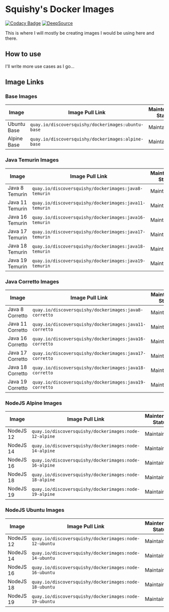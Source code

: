 
# Squishy's Docker Images

[![Codacy Badge](https://app.codacy.com/project/badge/Grade/3b59e46db23742c4b69c35b8367cbcc5)](https://www.codacy.com/gh/DiscoverSquishy/DockerImages/dashboard?utm_source=github.com&amp;utm_medium=referral&amp;utm_content=DiscoverSquishy/DockerImages&amp;utm_campaign=Badge_Grade)  [![DeepSource](https://deepsource.io/gh/DiscoverSquishy/DockerImages.svg/?label=active+issues&show_trend=true&token=YJGmAatvGQXpvgyjoo3jYX_7)](https://deepsource.io/gh/DiscoverSquishy/DockerImages/?ref=repository-badge)

This is where I will mostly be creating images I would be using here and there.

## How to use

I'll write more use cases as I go...

## Image Links
### Base Images

|Image|Image Pull Link|Maintenance Status|
|--|--|--|
|Ubuntu Base|`quay.io/discoversquishy/dockerimages:ubuntu-base`|Maintained|
|Alpine Base|`quay.io/discoversquishy/dockerimages:alpine-base`|Maintained|

### Java Temurin Images

|Image|Image Pull Link|Maintenance Status|
|--|--|--|
|Java 8 Temurin|`quay.io/discoversquishy/dockerimages:java8-temurin`|Maintained|
|Java 11 Temurin|`quay.io/discoversquishy/dockerimages:java11-temurin`|Maintained|
|Java 16 Temurin|`quay.io/discoversquishy/dockerimages:java16-temurin`|Maintained|
|Java 17 Temurin|`quay.io/discoversquishy/dockerimages:java17-temurin`|Maintained|
|Java 18 Temurin|`quay.io/discoversquishy/dockerimages:java18-temurin`|Maintained|
|Java 19 Temurin|`quay.io/discoversquishy/dockerimages:java19-temurin`|Maintained|

### Java Corretto Images

|Image|Image Pull Link|Maintenance Status|
|--|--|--|
|Java 8 Corretto|`quay.io/discoversquishy/dockerimages:java8-corretto`|Maintained|
|Java 11 Corretto|`quay.io/discoversquishy/dockerimages:java11-corretto`|Maintained|
|Java 16 Corretto|`quay.io/discoversquishy/dockerimages:java16-corretto`|Maintained|
|Java 17 Corretto|`quay.io/discoversquishy/dockerimages:java17-corretto`|Maintained|
|Java 18 Corretto|`quay.io/discoversquishy/dockerimages:java18-corretto`|Maintained|
|Java 19 Corretto|`quay.io/discoversquishy/dockerimages:java19-corretto`|Maintained|

### NodeJS Alpine Images

|Image|Image Pull Link|Maintenance Status|
|--|--|--|
|NodeJS 12|`quay.io/discoversquishy/dockerimages:node-12-alpine`|Maintained|
|NodeJS 14|`quay.io/discoversquishy/dockerimages:node-14-alpine`|Maintained|
|NodeJS 16|`quay.io/discoversquishy/dockerimages:node-16-alpine`|Maintained|
|NodeJS 18|`quay.io/discoversquishy/dockerimages:node-18-alpine`|Maintained|
|NodeJS 19|`quay.io/discoversquishy/dockerimages:node-19-alpine`|Maintained|

### NodeJS Ubuntu Images

|Image|Image Pull Link|Maintenance Status|
|--|--|--|
|NodeJS 12|`quay.io/discoversquishy/dockerimages:node-12-ubuntu`|Maintained|
|NodeJS 14|`quay.io/discoversquishy/dockerimages:node-14-ubuntu`|Maintained|
|NodeJS 16|`quay.io/discoversquishy/dockerimages:node-16-ubuntu`|Maintained|
|NodeJS 18|`quay.io/discoversquishy/dockerimages:node-18-ubuntu`|Maintained|
|NodeJS 19|`quay.io/discoversquishy/dockerimages:node-19-ubuntu`|Maintained|